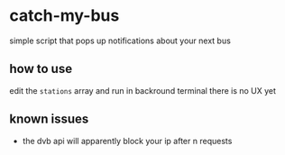 catch-my-bus
============

simple script that pops up notifications about your next bus

## how to use

edit the `stations` array and run in backround terminal
there is no UX yet

## known issues

* the dvb api will apparently block your ip after n requests
